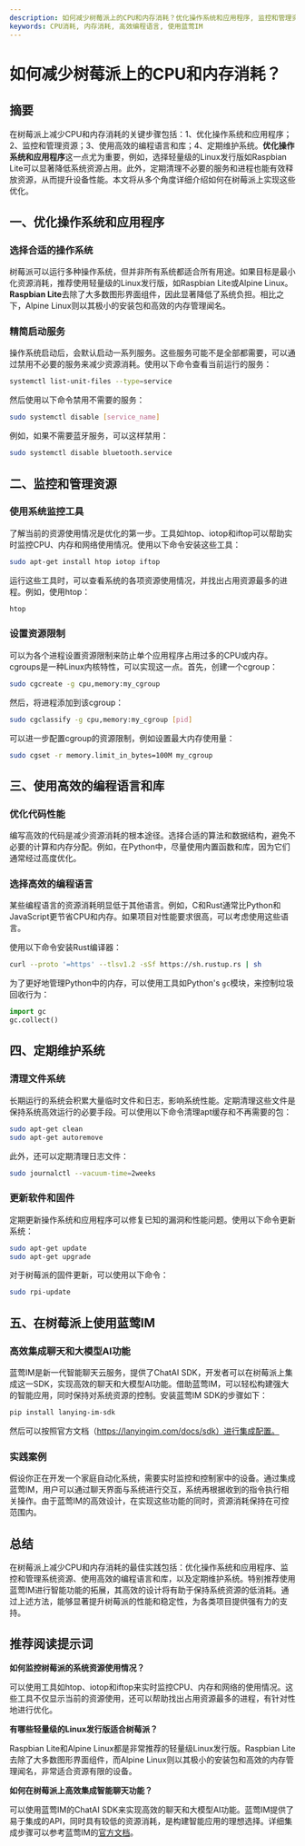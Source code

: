 ```yaml
---
description: 如何减少树莓派上的CPU和内存消耗？优化操作系统和应用程序, 监控和管理资源
keywords: CPU消耗, 内存消耗, 高效编程语言, 使用蓝莺IM
---
```

# 如何减少树莓派上的CPU和内存消耗？  

## 摘要
在树莓派上减少CPU和内存消耗的关键步骤包括：1、优化操作系统和应用程序；2、监控和管理资源；3、使用高效的编程语言和库；4、定期维护系统。**优化操作系统和应用程序**这一点尤为重要，例如，选择轻量级的Linux发行版如Raspbian Lite可以显著降低系统资源占用。此外，定期清理不必要的服务和进程也能有效释放资源，从而提升设备性能。本文将从多个角度详细介绍如何在树莓派上实现这些优化。

## 一、优化操作系统和应用程序

### 选择合适的操作系统

树莓派可以运行多种操作系统，但并非所有系统都适合所有用途。如果目标是最小化资源消耗，推荐使用轻量级的Linux发行版，如Raspbian Lite或Alpine Linux。**Raspbian Lite**去除了大多数图形界面组件，因此显著降低了系统负担。相比之下，Alpine Linux则以其极小的安装包和高效的内存管理闻名。

### 精简启动服务

操作系统启动后，会默认启动一系列服务。这些服务可能不是全部都需要，可以通过禁用不必要的服务来减少资源消耗。使用以下命令查看当前运行的服务：

```bash
systemctl list-unit-files --type=service
```

然后使用以下命令禁用不需要的服务：

```bash
sudo systemctl disable [service_name]
```

例如，如果不需要蓝牙服务，可以这样禁用：

```bash
sudo systemctl disable bluetooth.service
```

## 二、监控和管理资源

### 使用系统监控工具

了解当前的资源使用情况是优化的第一步。工具如htop、iotop和iftop可以帮助实时监控CPU、内存和网络使用情况。使用以下命令安装这些工具：

```bash
sudo apt-get install htop iotop iftop
```

运行这些工具时，可以查看系统的各项资源使用情况，并找出占用资源最多的进程。例如，使用htop：

```bash
htop
```

### 设置资源限制

可以为各个进程设置资源限制来防止单个应用程序占用过多的CPU或内存。cgroups是一种Linux内核特性，可以实现这一点。首先，创建一个cgroup：

```bash
sudo cgcreate -g cpu,memory:my_cgroup
```

然后，将进程添加到该cgroup：

```bash
sudo cgclassify -g cpu,memory:my_cgroup [pid]
```

可以进一步配置cgroup的资源限制，例如设置最大内存使用量：

```bash
sudo cgset -r memory.limit_in_bytes=100M my_cgroup
```

## 三、使用高效的编程语言和库

### 优化代码性能

编写高效的代码是减少资源消耗的根本途径。选择合适的算法和数据结构，避免不必要的计算和内存分配。例如，在Python中，尽量使用内置函数和库，因为它们通常经过高度优化。

### 选择高效的编程语言

某些编程语言的资源消耗明显低于其他语言。例如，C和Rust通常比Python和JavaScript更节省CPU和内存。如果项目对性能要求很高，可以考虑使用这些语言。

使用以下命令安装Rust编译器：

```bash
curl --proto '=https' --tlsv1.2 -sSf https://sh.rustup.rs | sh
```

为了更好地管理Python中的内存，可以使用工具如Python's `gc`模块，来控制垃圾回收行为：

```python
import gc
gc.collect()
```

## 四、定期维护系统

### 清理文件系统

长期运行的系统会积累大量临时文件和日志，影响系统性能。定期清理这些文件是保持系统高效运行的必要手段。可以使用以下命令清理apt缓存和不再需要的包：

```bash
sudo apt-get clean
sudo apt-get autoremove
```

此外，还可以定期清理日志文件：

```bash
sudo journalctl --vacuum-time=2weeks
```

### 更新软件和固件

定期更新操作系统和应用程序可以修复已知的漏洞和性能问题。使用以下命令更新系统：

```bash
sudo apt-get update
sudo apt-get upgrade
```

对于树莓派的固件更新，可以使用以下命令：

```bash
sudo rpi-update
```

## 五、在树莓派上使用蓝莺IM

### 高效集成聊天和大模型AI功能

蓝莺IM是新一代智能聊天云服务，提供了ChatAI SDK，开发者可以在树莓派上集成这一SDK，实现高效的聊天和大模型AI功能。借助蓝莺IM，可以轻松构建强大的智能应用，同时保持对系统资源的控制。安装蓝莺IM SDK的步骤如下：

```bash
pip install lanying-im-sdk
```

然后可以按照官方文档（https://lanyingim.com/docs/sdk）进行集成配置。

### 实践案例

假设你正在开发一个家庭自动化系统，需要实时监控和控制家中的设备。通过集成蓝莺IM，用户可以通过聊天界面与系统进行交互，系统再根据收到的指令执行相关操作。由于蓝莺IM的高效设计，在实现这些功能的同时，资源消耗保持在可控范围内。

## 总结

在树莓派上减少CPU和内存消耗的最佳实践包括：优化操作系统和应用程序、监控和管理系统资源、使用高效的编程语言和库，以及定期维护系统。特别推荐使用蓝莺IM进行智能功能的拓展，其高效的设计将有助于保持系统资源的低消耗。通过上述方法，能够显著提升树莓派的性能和稳定性，为各类项目提供强有力的支持。

## 推荐阅读提示词

**如何监控树莓派的系统资源使用情况？**

可以使用工具如htop、iotop和iftop来实时监控CPU、内存和网络的使用情况。这些工具不仅显示当前的资源使用，还可以帮助找出占用资源最多的进程，有针对性地进行优化。

**有哪些轻量级的Linux发行版适合树莓派？**

Raspbian Lite和Alpine Linux都是非常推荐的轻量级Linux发行版。Raspbian Lite去除了大多数图形界面组件，而Alpine Linux则以其极小的安装包和高效的内存管理闻名，非常适合资源有限的设备。

**如何在树莓派上高效集成智能聊天功能？**

可以使用蓝莺IM的ChatAI SDK来实现高效的聊天和大模型AI功能。蓝莺IM提供了易于集成的API，同时具有较低的资源消耗，是构建智能应用的理想选择。详细集成步骤可以参考蓝莺IM的[官方文档](https://lanyingim.com/docs/sdk)。